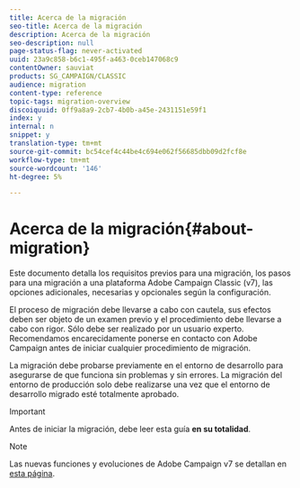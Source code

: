 ```yaml
---
title: Acerca de la migración
seo-title: Acerca de la migración
description: Acerca de la migración
seo-description: null
page-status-flag: never-activated
uuid: 23a9c858-b6c1-495f-a463-0ceb147068c9
contentOwner: sauviat
products: SG_CAMPAIGN/CLASSIC
audience: migration
content-type: reference
topic-tags: migration-overview
discoiquuid: 0ff9a8a9-2cb7-4b0b-a45e-2431151e59f1
index: y
internal: n
snippet: y
translation-type: tm+mt
source-git-commit: bc54cef4c44be4c694e062f56685dbb09d2fcf8e
workflow-type: tm+mt
source-wordcount: '146'
ht-degree: 5%

---
```



# Acerca de la migración{#about-migration}

Este documento detalla los requisitos previos para una migración, los pasos para una migración a una plataforma Adobe Campaign Classic (v7), las opciones adicionales, necesarias y opcionales según la configuración.

El proceso de migración debe llevarse a cabo con cautela, sus efectos deben ser objeto de un examen previo y el procedimiento debe llevarse a cabo con rigor. Sólo debe ser realizado por un usuario experto. Recomendamos encarecidamente ponerse en contacto con Adobe Campaign antes de iniciar cualquier procedimiento de migración.

La migración debe probarse previamente en el entorno de desarrollo para asegurarse de que funciona sin problemas y sin errores. La migración del entorno de producción solo debe realizarse una vez que el entorno de desarrollo migrado esté totalmente aprobado.

>[!IMPORTANT]
>
>Antes de iniciar la migración, debe leer esta guía **en su totalidad**.

>[!NOTE]
>
>Las nuevas funciones y evoluciones de Adobe Campaign v7 se detallan en [esta página](../../rn/using/latest-release.md).
